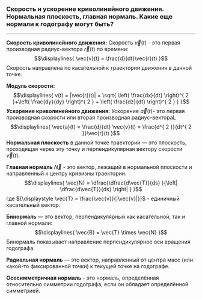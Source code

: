 ### Скорость и ускорение криволинейного движения. Нормальная плоскость, главная нормаль. Какие еще нормали к годографу могут быть?
---
**Скорость криволинейного движения:**
Скорость ${\displaystyle \vec{v}(t)}$ - это первая производная радиус-вектора ${\displaystyle \vec{r}(t)}$ по времени:
$$\displaylines{
\vec{v}(t) = \frac{d}{dt}\vec{r}(t)
}$$
Скорость направлена по касательной к траектории движения в данной точке.

**Модуль скорости:**
$$\displaylines{
v(t) = |\vec{r}(t)| = \sqrt{ \left( \frac{dx}{dt} \right)^{ 2 }+\left( \frac{dy}{dy} \right)^{ 2 } + \left( \frac{dz}{dt} \right)^{ 2 } }
}$$
**Ускорение криволинейного движения:**
Ускорение ${\displaystyle \vec{a}(t)}$- это первая производная скорости или вторая производная радиус-вектораL
$$\displaylines{
\vec{a}(t) = \frac{d}{dt} \vec{v}(t) = \frac{d^{ 2 }}{dt^{ 2 }}\vec{r}(t) 
}$$
**Нормальная плоскость** в данной точке траектории — это плоскость, проходящая через эту точку и перпендикулярная вектору скорости ${\displaystyle \vec{v}(t)}$.

**Главная нормаль** ${\displaystyle \vec{N}}$ - это вектор, лежащий в нормальной плоскости и направленный к центру кривизны траектории.
$$\displaylines{
\vec{N} = \dfrac{\dfrac{d\vec{T}}{ds} }{\left| \dfrac{d\vec{T}}{ds}  \right| } 
}$$
где ${\displaystyle \vec{T} = \frac{\vec{v}}{|\vec{v}|}}$ - единичный касательный вектор.

**Бинормаль** — это вектор, перпендикулярный как касательной, так и главной нормали:
$$\displaylines{
\vec{B} = \vec{T} \times \vec{N}
}$$
Бинормаль показывает направление перпендикулярное оси вращения годографа.
   
**Радиальная нормаль** — это вектор, направленный от центра масс (или какой-то фиксированной точки) к текущей точке на годографе.
   
**Осесимметричная нормаль** - это нормаль, определённая относительно симметрии годографа, если он обладает определённой симметрией.
